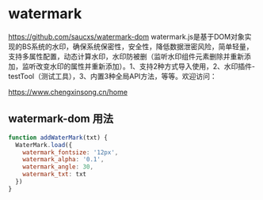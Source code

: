 # watermark 

<https://github.com/saucxs/watermark-dom>
watermark.js是基于DOM对象实现的BS系统的水印，确保系统保密性，安全性，降低数据泄密风险，简单轻量，支持多属性配置，动态计算水印，水印防被删（监听水印组件元素删除并重新添加，监听改变水印的属性并重新添加）。1、支持2种方式导入使用，2、水印插件-testTool（测试工具），3、内置3种全局API方法，等等。欢迎访问：


<https://www.chengxinsong.cn/home>

## watermark-dom 用法

```js
function addWaterMark(txt) {
  WaterMark.load({
    watermark_fontsize: '12px',
    watermark_alpha: '0.1',
    watermark_angle: 30,
    watermark_txt: txt
  })
}
```
